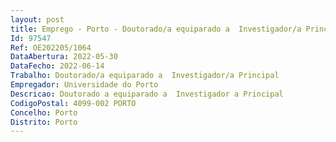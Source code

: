 ```yaml
--- 
layout: post
title: Emprego - Porto - Doutorado/a equiparado a  Investigador/a Principal
Id: 97547
Ref: OE202205/1064
DataAbertura: 2022-05-30
DataFecho: 2022-06-14
Trabalho: Doutorado/a equiparado a  Investigador/a Principal
Empregador: Universidade do Porto
Descricao: Doutorado a equiparado a  Investigador a Principal
CodigoPostal: 4099-002 PORTO
Concelho: Porto
Distrito: Porto
--- 
```

